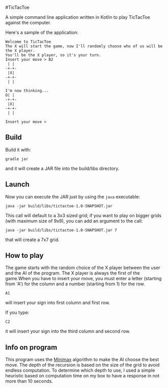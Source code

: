 #TicTacToe

A simple command line application written in Kotlin to play TicTacToe against the computer.

Here's a sample of the application:
```
Welcome to TicTacToe
The X will start the game, now I'll randomly choose who of us will be the X player.
You'll be the X player, so it's your turn.
Insert your move > B2
 | | 
-+-+-
 |X| 
-+-+-
 | | 

I'm now thinking...
O| | 
-+-+-
 |X| 
-+-+-
 | | 

Insert your move > 
```


## Build
Build it with:
```
gradle jar
```
and it will create a JAR file into the build/libs directory.

## Launch
Now you can execute the JAR just by using the `java` executable:
```
java -jar build/libs/tictactoe-1.0-SNAPSHOT.jar 
```
This call will default to a 3x3 sized grid; if you want to play on bigger grids (with maximum size of 9x9), you can add an argument to the call:
```
java -jar build/libs/tictactoe-1.0-SNAPSHOT.jar 7

```
that will create a 7x7 grid.

## How to play
The game starts with the random choice of the X player between the user and the AI of the program. The X player is always the first of the game.When you have to insert your move, you must enter a letter (starting from 'A') for the column and a number (starting from 1) for the row.
```
A1

```
will insert your sign into first column and first row.

If you type:
```
C2
```
it will insert your sign into the third column and second row.

## Info on program
This program uses the [Minimax](https://en.wikipedia.org/wiki/Minimax) algorithm to make the AI choose the best move. The depth of the recursion is based on the size of the grid to avoid endless computation. To determine which depth to use, I used a simple heuristic based on computation time on my box to have a response in not more than 10 seconds.
